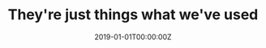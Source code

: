 ---
title: "They're just things what we've used"  # Add a page title.
summary: "They're just things what we've used"  # Add a page description.
date: "2019-01-01T00:00:00Z"  # Add today's date.
type: "widget_page"  # Page type is a Widget Page
---